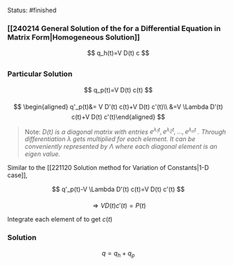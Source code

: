 Status: #finished 
### [[240214 General Solution of the for a Differential Equation in Matrix Form|Homogeneous Solution]]

$$
q_h(t)=V D(t) c
$$

### Particular Solution

$$
q_p(t)=V D(t) c(t)
$$



$$
\begin{aligned} q'_p(t)&= V D'(t) c(t)+V D(t) c'(t)\\
&=V \Lambda D'(t) c(t)+V D(t) c'(t)\end{aligned}
$$

> Note: *$D(t)$ is a diagonal matrix with entries $e^{\lambda_1 t}, e^{\lambda_2 t}, \ldots, e^{\lambda_n t}$ . Through differentiation $\lambda$ gets multiplied for each element. It can be conveniently represented by $\Lambda$ where each diagonal element is an eigen value.*

Similar to the [[221120 Solution method for Variation of Constants|1-D case]], 

$$
q'_p(t)-V \Lambda D'(t) c(t)=V D(t) c'(t)
$$


$$
\Rightarrow V D(t) c'(t) = P(t)
$$

Integrate each element of to get $c(t)$
### Solution 

$$
q = q_h + q_p
$$


